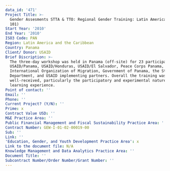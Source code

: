 ```yaml
---
data_id: '471'
Project Title: >-
  Gender Assesments STTA & TTO: Regional Gender Training: Latin America (TDY
  101)
Start Year: '2010'
End Year: '2010'
ISO3 Code: PAN
Region: Latin America and the Caribbean
Country: Panama
Client/ Donor: USAID
Brief Discription: >-
  The three-day workshop was held in Panama (off-site) for 23 participants from
  USAID/Panama, USAID/Honduras, USAID/El Salvador, Peace Corps Panama, the
  International Organization of Migration, Government of Panama, the State
  Department, and USAID implementing partners. Overall the training was
  well-received, particularly the participatory and experimental nature of the
  learning experience.
Point of contact: ''
Email: ''
Phone: ''
Current Project? (Y/N): ''
Prime: x
Contract Value USD: ''
M&E Practice Area: ''
Public Financial Management and Fiscal Sustainability Practice Area: ''
Contract Number: GEW-I-01-02-00019-00
Sub: ''
Link: ''
'Education, Gender, and Youth Development Practice Area': x
Link to the document file: N/A
Knowledge Management and Data Analytics Practice Area: ''
Document Title: ''
Subcontract Number/Order Number/Grant Number: ''
---
```

